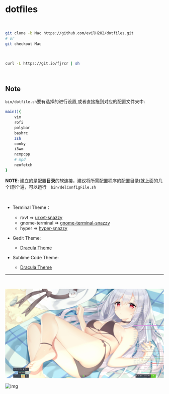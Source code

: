 # dotfiles

<br/>

```bash
git clone -b Mac https://github.com/evilH2O2/dotfiles.git
# or
git checkout Mac
```

<br/>

``` bash
curl -L https://git.io/fjrcr | sh
```

<br>

## Note


`bin/dotfile.sh`要有选择的进行设置,或者直接拖到对应的配置文件夹中:
``` bash
main(){
	vim
	rofi
	polybar
	bashrc
	zsh
	conky
	i3wm
	ncmpcpp
	# mpd
	neofetch
}
```

**NOTE**: 建立的是配置**目录**的软连接，建议将所需配置程序的配置目录(就上面的几个)删个遍，可以运行　`bin/delConfigFile.sh`

<br>

- Terminal Theme：
  - rxvt => [urxvt-snazzy](https://github.com/LeonGr/urxvt-snazzy)
  - gnome-terminal  => [gnome-terminal-snazzy](https://github.com/tobark/hyper-snazzy-gnome-terminal)
  - hyper => [hyper-snazzy](https://github.com/sindresorhus/hyper-snazzy)

- Gedit Theme:
  - [Dracula Theme](https://draculatheme.com/gedit/)
  
- Sublime Code Theme:
  - [Dracula Theme](https://draculatheme.com/sublime/)

---

<br>

![img1](Preview/2019-07-03%2020-54-10.png)

![img](Preview/2019-07-05%2019-50.gif)
